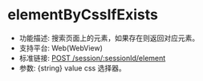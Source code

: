 # elementByCssIfExists

* 功能描述: 搜索页面上的元素，如果存在则返回对应元素。
* 支持平台: Web(WebView)
* 标准链接: [POST /session/:sessionId/element](https://w3c.github.io/webdriver/#elements)
* 参数: {string} value css 选择器。